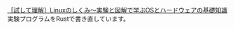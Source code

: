 [［試して理解］Linuxのしくみ～実験と図解で学ぶOSとハードウェアの基礎知識](http://gihyo.jp/book/2018/978-4-7741-9607-7)実験プログラムをRustで書き直しています。
